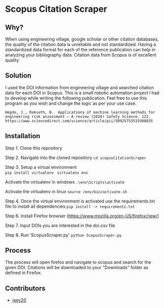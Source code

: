 # Scopus Citation Scraper
## Why? 
When using engineering village, google scholar or other citation databases, the quality of the citation data is unreliable and not standardized. Having a standardized data format for each of the reference publication can help in analyzing your bibliography data. Citation data from Scopus is of excellent quality. 

## Solution
I used the DOI information from engineering village and searched citation data for each DOI in Scopus. 
This is a small robotic automation project I had to develop while writing the following publication.
Feel free to use this program as you wish and change the logic as per your use case. 

`Hegde, J., Rokseth, B. 
Applications of machine learning methods for engineering risk assessment – A review
(2020) Safety Science, 122.
https://www.sciencedirect.com/science/article/pii/S0925753519308835
`

## Installation
Step 1. Clone this repository 

Step 2. Navigate into the cloned repository
`
cd scopusCitationScraper
`

Step 3. Setup a virtual environment  
`
pip install virtualenv 
`
`virtualenv env
`

Activate the virtualenv in windows
`
.\env\Scripts\activate
`

Activate the virtualenv in linux
`
source /env/bin/activate.sh
`

Step 4. Once the virtual environment is activated use the requirements.txt file to install all dependencies
`
pip install -r requirements.txt
` 

Step 6. Install Firefox browser (https://www.mozilla.org/en-US/firefox/new/)

Step 7. Input DOIs you are interested in the doi.csv file 

Step 8. Run 'ScopusScraper.py'
`
python ScopusScraper.py
`

## Process
The process will open firefox and navigate to scopus and search for the given DOI.
Citations will be downloaded to your "Downloads" folder as defined in Firefox. 


## Contributors
* [jeev20]("https://github.com/jeev20")